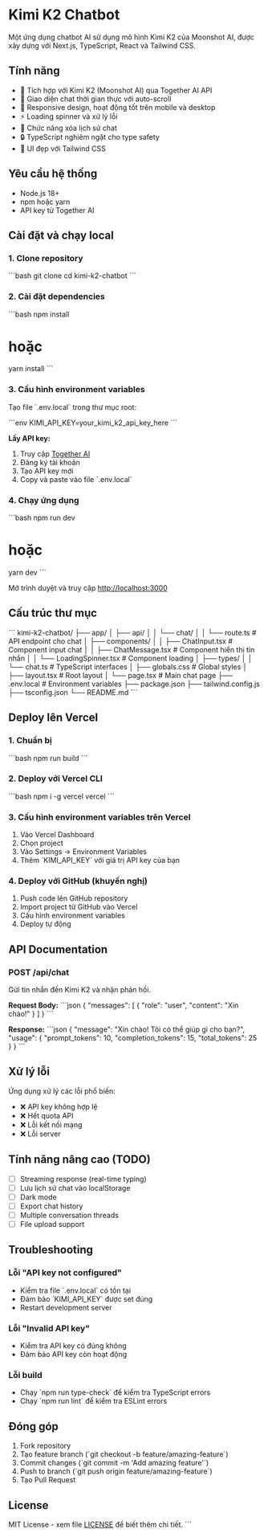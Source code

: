 # Kimi K2 Chatbot

Một ứng dụng chatbot AI sử dụng mô hình Kimi K2 của Moonshot AI, được xây dựng với Next.js, TypeScript, React và Tailwind CSS.

## Tính năng

- 🤖 Tích hợp với Kimi K2 (Moonshot AI) qua Together AI API
- 💬 Giao diện chat thời gian thực với auto-scroll
- 📱 Responsive design, hoạt động tốt trên mobile và desktop
- ⚡ Loading spinner và xử lý lỗi
- 🧹 Chức năng xóa lịch sử chat
- 🔒 TypeScript nghiêm ngặt cho type safety
- 🎨 UI đẹp với Tailwind CSS

## Yêu cầu hệ thống

- Node.js 18+ 
- npm hoặc yarn
- API key từ Together AI

## Cài đặt và chạy local

### 1. Clone repository

\`\`\`bash
git clone <repository-url>
cd kimi-k2-chatbot
\`\`\`

### 2. Cài đặt dependencies

\`\`\`bash
npm install
# hoặc
yarn install
\`\`\`

### 3. Cấu hình environment variables

Tạo file \`.env.local\` trong thư mục root:

\`\`\`env
KIMI_API_KEY=your_kimi_k2_api_key_here
\`\`\`

**Lấy API key:**
1. Truy cập [Together AI](https://api.together.xyz/)
2. Đăng ký tài khoản
3. Tạo API key mới
4. Copy và paste vào file \`.env.local\`

### 4. Chạy ứng dụng

\`\`\`bash
npm run dev
# hoặc
yarn dev
\`\`\`

Mở trình duyệt và truy cập [http://localhost:3000](http://localhost:3000)

## Cấu trúc thư mục

\`\`\`
kimi-k2-chatbot/
├── app/
│   ├── api/
│   │   └── chat/
│   │       └── route.ts          # API endpoint cho chat
│   ├── components/
│   │   ├── ChatInput.tsx         # Component input chat
│   │   ├── ChatMessage.tsx       # Component hiển thị tin nhắn
│   │   └── LoadingSpinner.tsx    # Component loading
│   ├── types/
│   │   └── chat.ts              # TypeScript interfaces
│   ├── globals.css              # Global styles
│   ├── layout.tsx               # Root layout
│   └── page.tsx                 # Main chat page
├── .env.local                   # Environment variables
├── package.json
├── tailwind.config.js
├── tsconfig.json
└── README.md
\`\`\`

## Deploy lên Vercel

### 1. Chuẩn bị

\`\`\`bash
npm run build
\`\`\`

### 2. Deploy với Vercel CLI

\`\`\`bash
npm i -g vercel
vercel
\`\`\`

### 3. Cấu hình environment variables trên Vercel

1. Vào Vercel Dashboard
2. Chọn project
3. Vào Settings → Environment Variables
4. Thêm \`KIMI_API_KEY\` với giá trị API key của bạn

### 4. Deploy với GitHub (khuyến nghị)

1. Push code lên GitHub repository
2. Import project từ GitHub vào Vercel
3. Cấu hình environment variables
4. Deploy tự động

## API Documentation

### POST /api/chat

Gửi tin nhắn đến Kimi K2 và nhận phản hồi.

**Request Body:**
\`\`\`json
{
  "messages": [
    {
      "role": "user",
      "content": "Xin chào!"
    }
  ]
}
\`\`\`

**Response:**
\`\`\`json
{
  "message": "Xin chào! Tôi có thể giúp gì cho bạn?",
  "usage": {
    "prompt_tokens": 10,
    "completion_tokens": 15,
    "total_tokens": 25
  }
}
\`\`\`

## Xử lý lỗi

Ứng dụng xử lý các lỗi phổ biến:

- ❌ API key không hợp lệ
- ❌ Hết quota API
- ❌ Lỗi kết nối mạng
- ❌ Lỗi server

## Tính năng nâng cao (TODO)

- [ ] Streaming response (real-time typing)
- [ ] Lưu lịch sử chat vào localStorage
- [ ] Dark mode
- [ ] Export chat history
- [ ] Multiple conversation threads
- [ ] File upload support

## Troubleshooting

### Lỗi "API key not configured"
- Kiểm tra file \`.env.local\` có tồn tại
- Đảm bảo \`KIMI_API_KEY\` được set đúng
- Restart development server

### Lỗi "Invalid API key"
- Kiểm tra API key có đúng không
- Đảm bảo API key còn hoạt động

### Lỗi build
- Chạy \`npm run type-check\` để kiểm tra TypeScript errors
- Chạy \`npm run lint\` để kiểm tra ESLint errors

## Đóng góp

1. Fork repository
2. Tạo feature branch (\`git checkout -b feature/amazing-feature\`)
3. Commit changes (\`git commit -m 'Add amazing feature'\`)
4. Push to branch (\`git push origin feature/amazing-feature\`)
5. Tạo Pull Request

## License

MIT License - xem file [LICENSE](LICENSE) để biết thêm chi tiết.
\`\`\`
